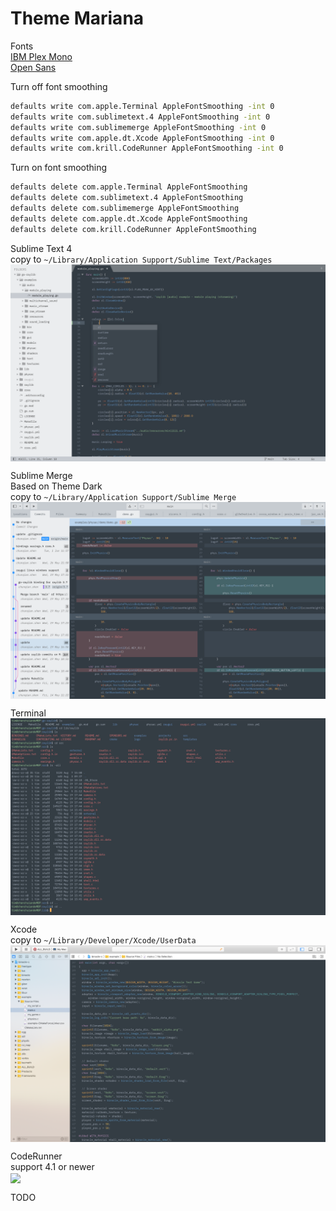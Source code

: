 # Theme Mariana

Fonts  
[IBM Plex Mono](https://github.com/IBM/plex)  
[Open Sans](https://www.opensans.com)  

Turn off font smoothing

```bash
defaults write com.apple.Terminal AppleFontSmoothing -int 0
defaults write com.sublimetext.4 AppleFontSmoothing -int 0
defaults write com.sublimemerge AppleFontSmoothing -int 0
defaults write com.apple.dt.Xcode AppleFontSmoothing -int 0
defaults write com.krill.CodeRunner AppleFontSmoothing -int 0
```

Turn on font smoothing

```bash
defaults delete com.apple.Terminal AppleFontSmoothing
defaults delete com.sublimetext.4 AppleFontSmoothing
defaults delete com.sublimemerge AppleFontSmoothing
defaults delete com.apple.dt.Xcode AppleFontSmoothing
defaults delete com.krill.CodeRunner AppleFontSmoothing
```

Sublime Text 4  
copy to `~/Library/Application Support/Sublime Text/Packages`  
<img align="center" src="https://github.com/chunqian/theme-mariana/blob/main/snapshot/sublime text.png">

Sublime Merge  
Based on Theme Dark  
copy to `~/Library/Application Support/Sublime Merge`  
<img align="center" src="https://github.com/chunqian/theme-mariana/blob/main/snapshot/sublime merge.png">

Terminal  
<img align="center" src="https://github.com/chunqian/theme-mariana/blob/main/snapshot/apple terminal.png">

Xcode  
copy to `~/Library/Developer/Xcode/UserData`  
<img align="center" src="https://github.com/chunqian/theme-mariana/blob/main/snapshot/xcode.png">

CodeRunner  
support 4.1 or newer  
<img align="center" src="https://github.com/chunqian/theme-mariana/blob/main/snapshot/coderunner.png">

TODO  
